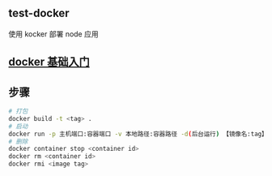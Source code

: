 ## test-docker

使用 kocker 部署 node 应用

## [docker 基础入门](https://kuan1.top/2019/04/25/2019-04-25docker%E5%9F%BA%E7%A1%80%E5%85%A5%E9%97%A8/)

## 步骤

```bash
# 打包
docker build -t <tag> .
# 启动
docker run -p 主机端口:容器端口 -v 本地路径:容器路径 -d(后台运行) 【镜像名:tag】
# 删除
docker container stop <container id>
docker rm <container id>
docker rmi <image tag>
```
